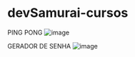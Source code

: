 # devSamurai-cursos
PING PONG
![image](https://user-images.githubusercontent.com/83983213/236688023-6f43cad1-0b6c-49e2-947f-37d607764817.png)



GERADOR DE SENHA
![image](https://user-images.githubusercontent.com/83983213/236687954-e6badc7d-9206-4dab-9687-4a06815d07d7.png)


